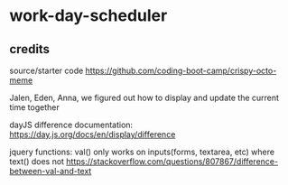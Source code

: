 # work-day-scheduler

## credits

source/starter code
https://github.com/coding-boot-camp/crispy-octo-meme

Jalen, Eden, Anna, we figured out how to display and update the current time together

dayJS difference documentation:
https://day.js.org/docs/en/display/difference

jquery functions: val() only works on inputs(forms, textarea, etc) where text() does not
https://stackoverflow.com/questions/807867/difference-between-val-and-text
